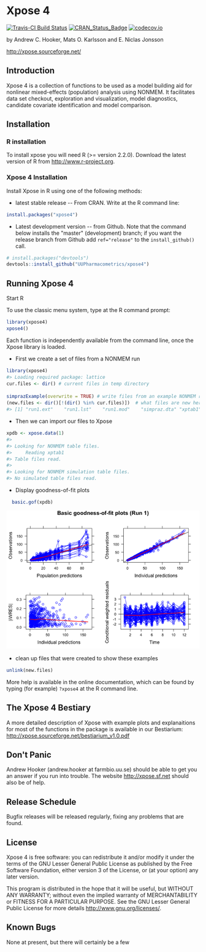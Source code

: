
<!-- README.md is generated from README.Rmd. Please edit that file -->
Xpose 4
=======

[![Travis-CI Build Status](https://travis-ci.org/UUPharmacometrics/xpose4.svg?branch=master)](https://travis-ci.org/UUPharmacometrics/xpose4) [![CRAN\_Status\_Badge](http://www.r-pkg.org/badges/version/xpose4)](https://CRAN.R-project.org/package=xpose4) [![codecov.io](https://codecov.io/github/UUPharmacometrics/xpose4/coverage.svg?branch=master)](https://codecov.io/github/UUPharmacometrics/xpose4?branch=master)

by Andrew C. Hooker, Mats O. Karlsson and E. Niclas Jonsson

<http://xpose.sourceforge.net/>

Introduction
------------

Xpose 4 is a collection of functions to be used as a model building aid for nonlinear mixed-effects (population) analysis using NONMEM. It facilitates data set checkout, exploration and visualization, model diagnostics, candidate covariate identification and model comparison.

Installation
------------

### R installation

To install xpose you will need R (&gt;= version 2.2.0). Download the latest version of R from <http://www.r-project.org>.

### Xpose 4 Installation

Install Xpose in R using one of the following methods:

-   latest stable release -- From CRAN. Write at the R command line:

``` r
install.packages("xpose4")
```

-   Latest development version -- from Github. Note that the command below installs the "master" (development) branch; if you want the release branch from Github add `ref="release"` to the `install_github()` call.

``` r
# install.packages("devtools")
devtools::install_github("UUPharmacometrics/xpose4")
```

Running Xpose 4
---------------

Start R

To use the classic menu system, type at the R command prompt:

``` r
library(xpose4)
xpose4()
```

Each function is independently available from the command line, once the Xpose library is loaded.

-   First we create a set of files from a NONMEM run

``` r
library(xpose4)
#> Loading required package: lattice
cur.files <- dir() # current files in temp directory

simprazExample(overwrite = TRUE) # write files from an example NONMEM run
(new.files <- dir()[!(dir() %in% cur.files)])  # what files are new here?
#> [1] "run1.ext"    "run1.lst"    "run1.mod"    "simpraz.dta" "xptab1"
```

-   Then we can import our files to Xpose

``` r
xpdb <- xpose.data(1) 
#> 
#> Looking for NONMEM table files.
#>     Reading xptab1 
#> Table files read.
#> 
#> Looking for NONMEM simulation table files.
#> No simulated table files read.
```

-   Display goodness-of-fit plots

``` r
  basic.gof(xpdb)
```

![](README-unnamed-chunk-4-1.png)

-   clean up files that were created to show these examples

``` r
unlink(new.files)
```

More help is available in the online documentation, which can be found by typing (for example) `?xpose4` at the R command line.

The Xpose 4 Bestiary
--------------------

A more detailed description of Xpose with example plots and explanaitions for most of the functions in the package is available in our Bestiarium: <http://xpose.sourceforge.net/bestiarium_v1.0.pdf>

Don't Panic
-----------

Andrew Hooker (andrew.hooker at farmbio.uu.se) should be able to get you an answer if you run into trouble. The website <http://xpose.sf.net> should also be of help.

Release Schedule
----------------

Bugfix releases will be released regularly, fixing any problems that are found.

License
-------

Xpose 4 is free software: you can redistribute it and/or modify it under the terms of the GNU Lesser General Public License as published by the Free Software Foundation, either version 3 of the License, or (at your option) any later version.

This program is distributed in the hope that it will be useful, but WITHOUT ANY WARRANTY; without even the implied warranty of MERCHANTABILITY or FITNESS FOR A PARTICULAR PURPOSE. See the GNU Lesser General Public License for more details <http://www.gnu.org/licenses/>.

Known Bugs
----------

None at present, but there will certainly be a few
